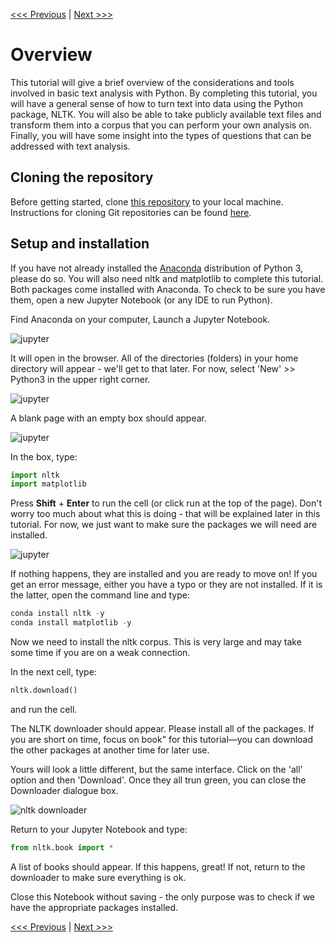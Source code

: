 [<<< Previous](../README.md) | [Next >>>](text_as_data.md)

# Overview

This tutorial will give a brief overview of the considerations and tools involved in basic text analysis with Python. By completing this tutorial, you will have a general sense of how to turn text into data using the Python package, NLTK. You will also be able to take publicly available text files and transform them into a corpus that you can perform your own analysis on. Finally, you will have some insight into the types of questions that can be addressed with text analysis. 

## Cloning the repository

Before getting started, clone [this repository]() to your local machine. Instructions for cloning Git repositories can be found [here](https://github.com/DHRI-Curriculum/git/blob/master/sections/cloning.md).

## Setup and installation

If you have not already installed the [Anaconda](https://www.anaconda.com/download/) distribution of Python 3, please do so. You will also need nltk and matplotlib to complete this tutorial. Both packages come installed with Anaconda. To check to be sure you have them, open a new Jupyter Notebook (or any IDE to run Python).

Find Anaconda on your computer, Launch a Jupyter Notebook. 

![jupyter](https://github.com/michellejm/NLTK_DHRI/blob/master/Images/jupyter.png)

It will open in the browser. All of the directories (folders) in your home directory will appear - we'll get to that later. For now, select 'New' >> Python3 in the upper right corner.

![jupyter](https://github.com/michellejm/NLTK_DHRI/blob/master/Images/jupyter1.png)

A blank page with an empty box should appear.

![jupyter](https://github.com/michellejm/NLTK_DHRI/blob/master/Images/jupyter2.png)


In the box, type:

```python
import nltk
import matplotlib
```

Press **Shift** + **Enter** to run the cell (or click run at the top of the page). Don't worry too much about what this is doing - that will be explained later in this tutorial. For now, we just want to make sure the packages we will need are installed.

![jupyter](https://github.com/michellejm/NLTK_DHRI/blob/master/Images/jupyter3.png)

If nothing happens, they are installed and you are ready to move on! If you get an error message, either you have a typo or they are not installed. If it is the latter, open the command line and type:

```python
conda install nltk -y
conda install matplotlib -y
```


Now we need to install the nltk corpus. This is very large and may take some time if you are on a weak connection. 

In the next cell, type:

```python
nltk.download()
```

and run the cell.

The NLTK downloader should appear. Please install all of the packages. If you are short on time, focus on book" for this tutorial—you can download the other packages at another time for later use.

Yours will look a little different, but the same interface. Click on the 'all' option and then 'Download'. Once they all trun green, you can close the Downloader dialogue box.

![nltk downloader](https://github.com/michellejm/NLTK_DHRI/blob/master/Images/nltk.png)

Return to your Jupyter Notebook and type:

```python
from nltk.book import *
```

A list of books should appear. If this happens, great! If not, return to the downloader to make sure everything is ok.

Close this Notebook without saving - the only purpose was to check if we have the appropriate packages installed.

[<<< Previous](../README.md) | [Next >>>](text_as_data.md)
